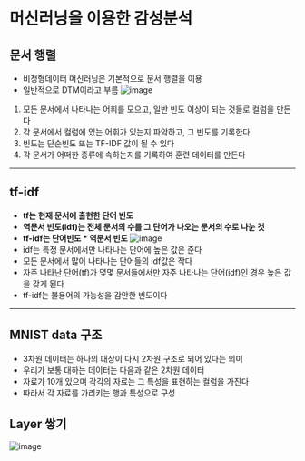 # 머신러닝을 이용한 감성분석  
## 문서 행렬  
- 비정형데이터 머신러닝은 기본적으로 문서 행렬을 이용
- 일반적으로 DTM이라고 부름
![image](https://user-images.githubusercontent.com/59672592/126736337-ea3bf6fc-f6ae-471e-b775-bbe13474fb9b.png)
1. 모든 문서에서 나타나는 어휘를 모으고, 일반 빈도 이상이 되는 것들로 컬럼을 만든다
1. 각 문서에서 컬럼에 있는 어휘가 있는지 파악하고, 그 빈도를 기록한다
1. 빈도는 단순빈도 또는 TF-IDF 값이 될 수 있다
1. 각 문서가 어떠한 종류에 속하는지를 기록하여 훈련 데이터를 만든다

---
## tf-idf  
- **tf는 현재 문서에 출현한 단어 빈도**
- **역문서 빈도(idf)는 전체 문서의 수를 그 단어가 나오는 문서의 수로 나눈 것**
- **tf-idf는 단어빈도 * 역문서 빈도**
![image](https://user-images.githubusercontent.com/59672592/126736674-90f7fe4e-0414-43e1-8400-7bfed50b9dd0.png)
- idf는 특정 문서에서만 나타나는 단어에 높은 값은 준다
- 모든 문서에서 많이 나타나는 단어들의 idf값은 작다
- 자주 나타난 단어(tf)가 몇몇 문서들에서만 자주 나타나는 단어(idf)인 경우 높은 값을 갖게 된다
- tf-idf는 불용어의 가능성을 감안한 빈도이다

---
## MNIST data 구조  
- 3차원 데이터는 하나의 대상이 다시 2차원 구조로 되어 있다는 의미
- 우리가 보통 대하는 데이터는 다음과 같은 2차원 데이터
- 자료가 10개 있으며 각각의 자료는 그 특성을 표현하는 컬럼을 가진다
- 따라서 각 자료를 가리키는 행과 특성으로 구성
## Layer 쌓기  
![image](https://user-images.githubusercontent.com/59672592/126779901-d225e1c2-ac5d-4e5b-8cd5-d5fe41e60ba5.png)
